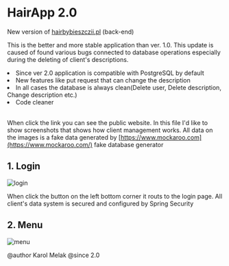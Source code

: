 # HairApp 2.0

New version of [hairbybieszczii.pl](https://hairbybieszczii.pl) (back-end)

This is the better and more stable application than ver. 1.0.
This update is caused of found various bugs connected to 
database operations especially during the deleting of client's
descriptions.

<li>Since ver 2.0 application is compatible with PostgreSQL by default</li>
<li>New features like put request that can change the description</li>
<li>In all cases the database is always clean(Delete user, Delete description, Change description etc.)</li>
<li>Code cleaner</li><br>

When click the link you can see the public website. In this file I'd like to show screenshots
that shows how client management works. All data on the images is a fake data generated by 
[https://www.mockaroo.com](https://www.mockaroo.com/) fake database generator

<h2>1. Login</h2>

![login](https://github.com/Karlz-Bandz/HairApp2/assets/57764322/cef4feb3-0004-4fe7-a4e4-3c81a1d753c2)

When click the button on the left bottom corner it routs to the login page. All client's data system is 
secured and configured by Spring Security

<h2>2. Menu</h2>

![menu](https://github.com/Karlz-Bandz/HairApp2/assets/57764322/bee3d948-7f00-4778-bc24-0126293bf592)






@author Karol Melak
@since 2.0

